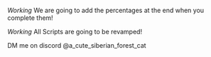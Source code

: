 *Working* We are going to add the percentages at the end when you complete them!

*Working* All Scripts are going to be revamped!

DM me on discord @a_cute_siberian_forest_cat
